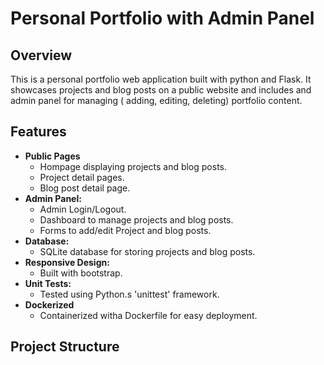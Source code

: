 # Personal Portfolio with Admin Panel

## Overview

This is a personal portfolio web application built with python and Flask. It showcases projects and blog posts on a public website and includes and admin panel for managing ( adding, editing, deleting) portfolio content.

## Features

- **Public Pages**
    - Hompage displaying projects and blog posts.
    - Project detail pages.
    - Blog post detail page.
- **Admin Panel:**
    - Admin Login/Logout.
    - Dashboard to manage projects and blog posts.
    - Forms to add/edit Project and blog posts.
- **Database:**
    - SQLite database for storing projects and blog posts.
- **Responsive Design:**
    - Built with bootstrap.
- **Unit Tests:**
    - Tested using Python.s 'unittest' framework.
- **Dockerized**
    - Containerized witha Dockerfile for easy deployment.

## Project Structure
